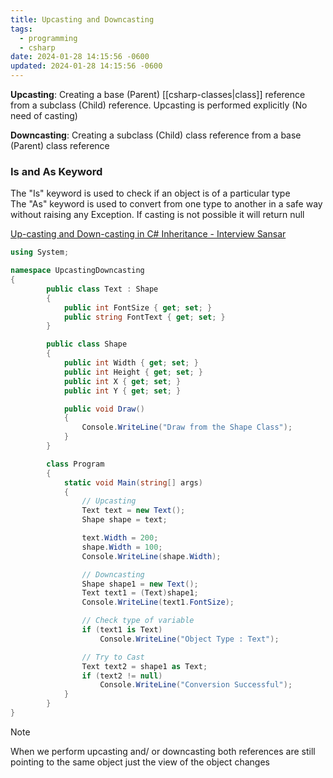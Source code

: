 ```yaml
---
title: Upcasting and Downcasting
tags:
  - programming
  - csharp
date: 2024-01-28 14:15:56 -0600
updated: 2024-01-28 14:15:56 -0600
---
```


**Upcasting**: Creating a base (Parent) [[csharp-classes|class]] reference from a subclass (Child) reference.   Upcasting is performed explicitly (No need of casting)

**Downcasting**: Creating a subclass (Child) class reference from a base (Parent) class reference

### Is and As Keyword

The "Is" keyword is used to check if an object is of a particular type  
The "As" keyword is used to convert from one type to another in a safe way without raising any Exception. If casting is not possible it will return null

[Up-casting and Down-casting in C# Inheritance - Interview Sansar](https://www.interviewsansar.com/up-casting-and-down-casting-in-csharp-interview-qa/)

````csharp
using System;

namespace UpcastingDowncasting
{
		public class Text : Shape
		{
			public int FontSize { get; set; }
			public string FontText { get; set; }
		}

		public class Shape
		{
			public int Width { get; set; }
			public int Height { get; set; }
			public int X { get; set; }
			public int Y { get; set; }

			public void Draw()
			{
				Console.WriteLine("Draw from the Shape Class");
			}
		}

		class Program
		{
			static void Main(string[] args)
			{
				// Upcasting
				Text text = new Text();
				Shape shape = text;

				text.Width = 200;
				shape.Width = 100;
				Console.WriteLine(shape.Width);

				// Downcasting
				Shape shape1 = new Text();
				Text text1 = (Text)shape1;
				Console.WriteLine(text1.FontSize);

				// Check type of variable
				if (text1 is Text)
					Console.WriteLine("Object Type : Text");

				// Try to Cast
				Text text2 = shape1 as Text;
				if (text2 != null)
					Console.WriteLine("Conversion Successful");
			}
		}
}
````

 > [!note]
 > When we perform upcasting and/ or downcasting both references are still pointing to the same object just the view of the object changes
 